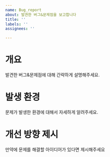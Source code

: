```yaml
---
name: Bug_report
about: 발견한 버그&문제점을 보고합니다
title: ''
labels: ''
assignees: ''

---
```


# 개요

발견한 버그&문제점에 대해 간략하게 설명해주세요.

# 발생 환경

문제가 발생한 환경에 대해서 자세하게 알려주세요.

# 개선 방향 제시

만약에 문제를 해결할 아이디어가 있다면 제시해주세요
